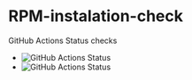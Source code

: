 # RPM-instalation-check
GitHub Actions Status checks
* ![GitHub Actions Status](https://github.com/igwyd/RPM-instalation-check/actions/workflows/RPM-EE.yml/badge.svg?branch=main)
* ![GitHub Actions Status](https://github.com/igwyd/RPM-instalation-check/actions/workflows/RPM-DE-arm.yml/badge.svg?branch=main)